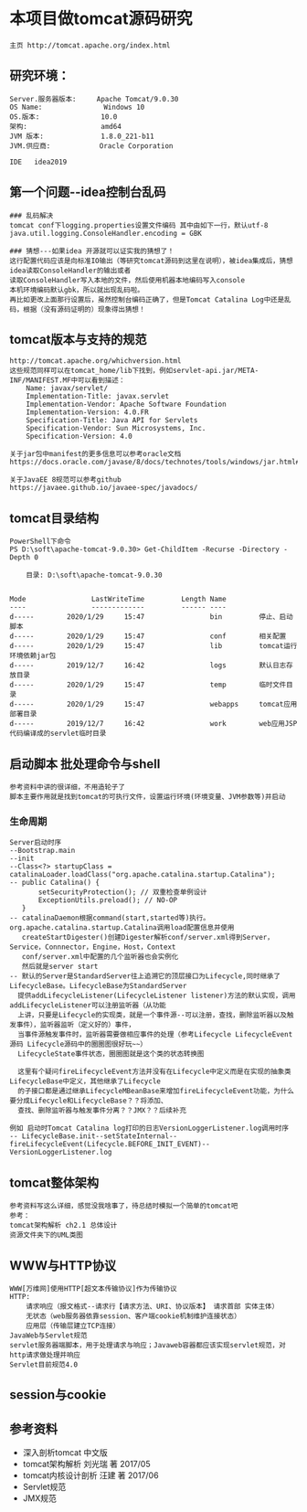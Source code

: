 # 本项目做tomcat源码研究
    主页 http://tomcat.apache.org/index.html
## 研究环境：  

    Server.服务器版本:     Apache Tomcat/9.0.30
    OS Name:               Windows 10
    OS.版本:               10.0
    架构:                  amd64
    JVM 版本:              1.8.0_221-b11
    JVM.供应商:            Oracle Corporation
    
    IDE   idea2019
## 第一个问题--idea控制台乱码
    ### 乱码解决
    tomcat conf下logging.properties设置文件编码 其中由如下一行，默认utf-8
    java.util.logging.ConsoleHandler.encoding = GBK
    
    ### 猜想---如果idea 开源就可以证实我的猜想了！
    这行配置代码应该是向标准IO输出（等研究tomcat源码到这里在说明），被idea集成后，猜想idea读取ConsoleHandler的输出或者
    读取ConsoleHandler写入本地的文件，然后使用机器本地编码写入console
    本机环境编码默认gbk，所以就出现乱码啦。
    再比如更改上面那行设置后，虽然控制台编码正确了，但是Tomcat Catalina Log中还是乱码，根据（没有源码证明的）现象得出猜想！  

## tomcat版本与支持的规范
    http://tomcat.apache.org/whichversion.html
    这些规范同样可以在tomcat_home/lib下找到，例如servlet-api.jar/META-INF/MANIFEST.MF中可以看到描述：
        Name: javax/servlet/
        Implementation-Title: javax.servlet
        Implementation-Vendor: Apache Software Foundation
        Implementation-Version: 4.0.FR
        Specification-Title: Java API for Servlets
        Specification-Vendor: Sun Microsystems, Inc.
        Specification-Version: 4.0
        
    关于jar包中manifest的更多信息可以参考oracle文档
    https://docs.oracle.com/javase/8/docs/technotes/tools/windows/jar.html#BGBFFFGG
    
    关于JavaEE 8规范可以参考github
    https://javaee.github.io/javaee-spec/javadocs/
## tomcat目录结构

    PowerShell下命令
    PS D:\soft\apache-tomcat-9.0.30> Get-ChildItem -Recurse -Directory -Depth 0
    
        目录: D:\soft\apache-tomcat-9.0.30
    
    
    Mode                LastWriteTime         Length Name
    ----                -------------         ------ ----
    d-----        2020/1/29     15:47                bin         停止、启动脚本
    d-----        2020/1/29     15:47                conf        相关配置
    d-----        2020/1/29     15:47                lib         tomcat运行环境依赖jar包
    d-----        2019/12/7     16:42                logs        默认日志存放目录
    d-----        2020/1/29     15:47                temp        临时文件目录
    d-----        2020/1/29     15:47                webapps     tomcat应用部署目录
    d-----        2019/12/7     16:42                work        web应用JSP代码编译成的servlet临时目录

## 启动脚本 批处理命令与shell
    参考资料中讲的很详细，不用造轮子了
    脚本主要作用就是找到tomcat的可执行文件，设置运行环境(环境变量、JVM参数等)并启动
    
### 生命周期
    Server启动时序
    --Bootstrap.main
    --init
    --Class<?> startupClass = catalinaLoader.loadClass("org.apache.catalina.startup.Catalina");
    -- public Catalina() {
           setSecurityProtection(); // 双重检查单例设计
           ExceptionUtils.preload(); // NO-OP
       }
    -- catalinaDaemon根据command(start,started等)执行。org.apache.catalina.startup.Catalina调用load配置信息并使用
       createStartDigester()创建Digester解析conf/server.xml得到Server，Service，Connnector，Engine，Host，Context
       conf/server.xml中配置的几个监听器也会实例化
       然后就是server start
    -- 默认的Server是StandardServer往上追溯它的顶层接口为Lifecycle,同时继承了LifecycleBase。LifecycleBase为StandardServer
      提供addLifecycleListener(LifecycleListener listener)方法的默认实现，调用addLifecycleListener可以注册监听器（从功能
      上讲，只要是Lifecycle的实现类，就是一个事件源--可以注册，查找，删除监听器以及触发事件），监听器监听（定义好的）事件，
      当事件源触发事件时，监听器需要做相应事件的处理（参考Lifecycle LifecycleEvent源码 Lifecycle源码中的圈圈图很好玩~~）
      LifecycleState事件状态，圈圈图就是这个类的状态转换图  
      
      这里有个疑问fireLifecycleEvent方法并没有在Lifecycle中定义而是在实现的抽象类LifecycleBase中定义，其他继承了Lifecycle
      的子接口都是通过继承LifecycleMBeanBase来增加fireLifecycleEvent功能，为什么要分成Lifecycle和LifecycleBase？？将添加、
      查找、删除监听器与触发事件分离？？JMX？？后续补充
     
    例如 启动时Tomcat Catalina log打印的日志VersionLoggerListener.log调用时序
    -- LifecycleBase.init--setStateInternal--fireLifecycleEvent(Lifecycle.BEFORE_INIT_EVENT)--VersionLoggerListener.log 

## tomcat整体架构
    参考资料写这么详细，感觉没我啥事了，待总结时模拟一个简单的tomcat吧
    参考：
    tomcat架构解析 ch2.1 总体设计
    资源文件夹下的UML类图

## WWW与HTTP协议
    WWW[万维网]使用HTTP[超文本传输协议]作为传输协议
    HTTP:
        请求响应（报文格式--请求行【请求方法、URI、协议版本】 请求首部 实体主体）
        无状态（web服务器依靠session、客户端cookie机制维护连接状态）
        应用层（传输层建立TCP连接）
    JavaWeb与Servlet规范
    servlet服务器端脚本，用于处理请求与响应；Javaweb容器都应该实现servlet规范，对http请求做处理并响应
    Servlet目前规范4.0
## session与cookie



## 参考资料
* 深入剖析tomcat 中文版
* tomcat架构解析 刘光瑞 著 2017/05 
* tomcat内核设计剖析 汪建 著 2017/06
* Servlet规范
* JMX规范

